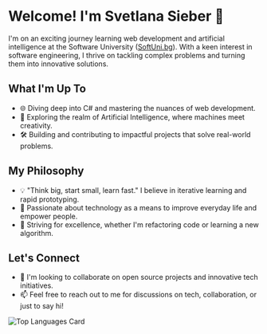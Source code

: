 # Welcome! I'm Svetlana Sieber 👋

I'm on an exciting journey learning web development and artificial intelligence at the Software University ([SoftUni.bg](https://softuni.bg)). With a keen interest in software engineering, I thrive on tackling complex problems and turning them into innovative solutions.

## What I'm Up To

- 🌐 Diving deep into C# and mastering the nuances of web development.
- 🤖 Exploring the realm of Artificial Intelligence, where machines meet creativity.
- 🛠️ Building and contributing to impactful projects that solve real-world problems.

## My Philosophy

- 💡 "Think big, start small, learn fast." I believe in iterative learning and rapid prototyping.
- 🚀 Passionate about technology as a means to improve everyday life and empower people.
- 🌟 Striving for excellence, whether I'm refactoring code or learning a new algorithm.

## Let's Connect

- 👥 I'm looking to collaborate on open source projects and innovative tech initiatives.
- 📫 Feel free to reach out to me for discussions on tech, collaboration, or just to say hi!




![Top Languages Card](https://github-readme-stats.vercel.app/api/top-langs/?username=svetlanasieber&layout=compact)


